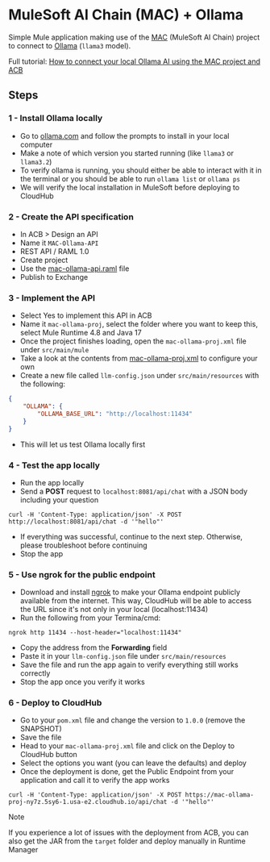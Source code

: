 # MuleSoft AI Chain (MAC) + Ollama

Simple Mule application making use of the [MAC](https://mac-project.ai/) (MuleSoft AI Chain) project to connect to [Ollama](https://ollama.com/) (`llama3` model).

Full tutorial: [How to connect your local Ollama AI using the MAC project and ACB](https://www.prostdev.com/post/mac-project-ollama-ai)

## Steps

### 1 - Install Ollama locally

- Go to [ollama.com](https://ollama.com/) and follow the prompts to install in your local computer
- Make a note of which version you started running (like `llama3` or `llama3.2`)
- To verify ollama is running, you should either be able to interact with it in the terminal or you should be able to run `ollama list` or `ollama ps`
- We will verify the local installation in MuleSoft before deploying to CloudHub

### 2 - Create the API specification

- In ACB > Design an API
- Name it `MAC-Ollama-API`
- REST API / RAML 1.0
- Create project
- Use the [mac-ollama-api.raml](/specification/mac-ollama-api.raml) file
- Publish to Exchange

### 3 - Implement the API

- Select Yes to implement this API in ACB
- Name it `mac-ollama-proj`, select the folder where you want to keep this, select Mule Runtime 4.8 and Java 17
- Once the project finishes loading, open the `mac-ollama-proj.xml` file under `src/main/mule`
- Take a look at the contents from [mac-ollama-proj.xml](/mule-project/src/main/mule/mac-ollama-proj.xml) to configure your own
- Create a new file called `llm-config.json` under `src/main/resources` with the following:

```json
{
    "OLLAMA": {
        "OLLAMA_BASE_URL": "http://localhost:11434"
    }
}
```

- This will let us test Ollama locally first

### 4 - Test the app locally

- Run the app locally
- Send a **POST** request to `localhost:8081/api/chat` with a JSON body including your question

```shell
curl -H 'Content-Type: application/json' -X POST http://localhost:8081/api/chat -d '"hello"'
```

- If everything was successful, continue to the next step. Otherwise, please troubleshoot before continuing
- Stop the app

### 5 - Use ngrok for the public endpoint

- Download and install [ngrok](https://download.ngrok.com/mac-os) to make your Ollama endpoint publicly available from the internet. This way, CloudHub will be able to access the URL since it's not only in your local (localhost:11434)
- Run the following from your Termina/cmd:

```shell
ngrok http 11434 --host-header="localhost:11434"
```

- Copy the address from the **Forwarding** field
- Paste it in your `llm-config.json` file under `src/main/resources`
- Save the file and run the app again to verify everything still works correctly
- Stop the app once you verify it works

### 6 - Deploy to CloudHub

- Go to your `pom.xml` file and change the version to `1.0.0` (remove the SNAPSHOT)
- Save the file
- Head to your `mac-ollama-proj.xml` file and click on the Deploy to CloudHub button
- Select the options you want (you can leave the defaults) and deploy
- Once the deployment is done, get the Public Endpoint from your application and call it to verify the app works

```shell
curl -H 'Content-Type: application/json' -X POST https://mac-ollama-proj-ny7z.5sy6-1.usa-e2.cloudhub.io/api/chat -d '"hello"'
```

> [!NOTE]
> If you experience a lot of issues with the deployment from ACB, you can also get the JAR from the `target` folder and deploy manually in Runtime Manager

